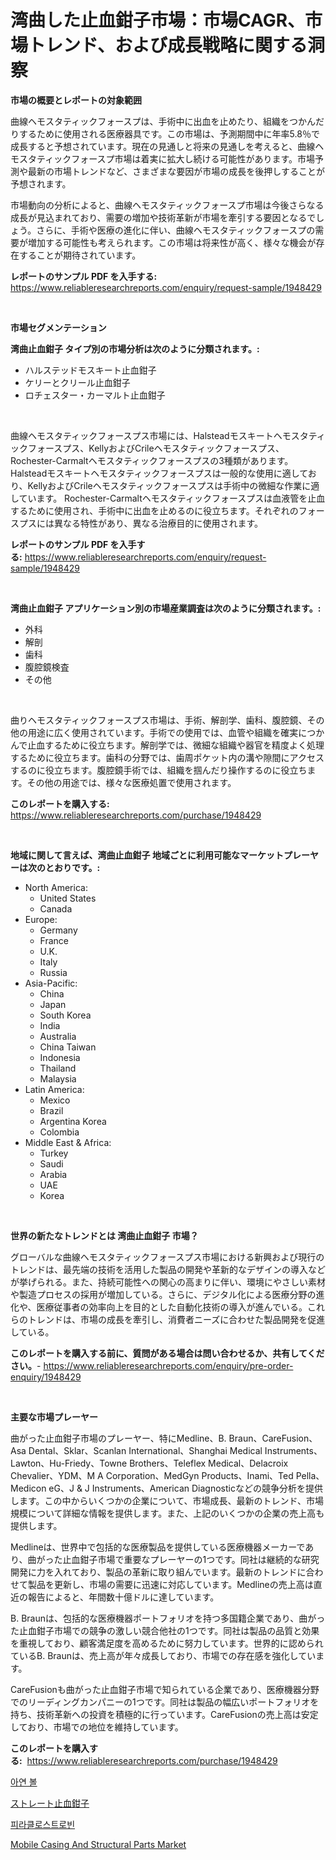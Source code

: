 <p><h1>湾曲した止血鉗子市場：市場CAGR、市場トレンド、および成長戦略に関する洞察</h1></p><p><strong>市場の概要とレポートの対象範囲</strong></p>
<p><p>曲線ヘモスタティックフォースプは、手術中に出血を止めたり、組織をつかんだりするために使用される医療器具です。この市場は、予測期間中に年率5.8％で成長すると予想されています。現在の見通しと将来の見通しを考えると、曲線ヘモスタティックフォースプ市場は着実に拡大し続ける可能性があります。市場予測や最新の市場トレンドなど、さまざまな要因が市場の成長を後押しすることが予想されます。</p><p>市場動向の分析によると、曲線ヘモスタティックフォースプ市場は今後さらなる成長が見込まれており、需要の増加や技術革新が市場を牽引する要因となるでしょう。さらに、手術や医療の進化に伴い、曲線ヘモスタティックフォースプの需要が増加する可能性も考えられます。この市場は将来性が高く、様々な機会が存在することが期待されています。</p></p>
<p><strong>レポートのサンプル PDF を入手する:</strong> <a href="https://www.reliableresearchreports.com/enquiry/request-sample/1948429">https://www.reliableresearchreports.com/enquiry/request-sample/1948429</a></p>
<p>&nbsp;</p>
<p><strong>市場セグメンテーション</strong></p>
<p><strong>湾曲止血鉗子 タイプ別の市場分析は次のように分類されます。:</strong></p>
<p><ul><li>ハルステッドモスキート止血鉗子</li><li>ケリーとクリール止血鉗子</li><li>ロチェスター・カーマルト止血鉗子</li></ul></p>
<p>&nbsp;</p>
<p><p>曲線ヘモスタティックフォースプス市場には、Halsteadモスキートヘモスタティックフォースプス、KellyおよびCrileヘモスタティックフォースプス、Rochester-Carmaltヘモスタティックフォースプスの3種類があります。 Halsteadモスキートヘモスタティックフォースプスは一般的な使用に適しており、KellyおよびCrileヘモスタティックフォースプスは手術中の微細な作業に適しています。 Rochester-Carmaltヘモスタティックフォースプスは血液管を止血するために使用され、手術中に出血を止めるのに役立ちます。それぞれのフォースプスには異なる特性があり、異なる治療目的に使用されます。</p></p>
<p><strong>レポートのサンプル PDF を入手する:</strong>&nbsp;<a href="https://www.reliableresearchreports.com/enquiry/request-sample/1948429">https://www.reliableresearchreports.com/enquiry/request-sample/1948429</a></p>
<p>&nbsp;</p>
<p><strong> 湾曲止血鉗子 アプリケーション別の市場産業調査は次のように分類されます。:</strong></p>
<p><ul><li>外科</li><li>解剖</li><li>歯科</li><li>腹腔鏡検査</li><li>その他</li></ul></p>
<p>&nbsp;</p>
<p><p>曲りヘモスタティックフォースプス市場は、手術、解剖学、歯科、腹腔鏡、その他の用途に広く使用されています。手術での使用では、血管や組織を確実につかんで止血するために役立ちます。解剖学では、微細な組織や器官を精度よく処理するために役立ちます。歯科の分野では、歯周ポケット内の溝や隙間にアクセスするのに役立ちます。腹腔鏡手術では、組織を掴んだり操作するのに役立ちます。その他の用途では、様々な医療処置で使用されます。</p></p>
<p><strong>このレポートを購入する:</strong>&nbsp; <a href="https://www.reliableresearchreports.com/purchase/1948429">https://www.reliableresearchreports.com/purchase/1948429</a></p>
<p>&nbsp;</p>
<p><strong>地域に関して言えば、湾曲止血鉗子 地域ごとに利用可能なマーケットプレーヤーは次のとおりです。:</strong></p>
<p><ul>
    <li>
        North America:
        <ul>
            <li>United States</li>
            <li>Canada</li>
        </ul>
    </li>
    <li>
        Europe:
        <ul>
            <li>Germany</li>
            <li>France</li>
            <li>U.K.</li>
            <li>Italy</li>
            <li>Russia</li>
        </ul>
    </li>
    <li>
        Asia-Pacific:
        <ul>
            <li>China</li>
            <li>Japan</li>
            <li>South Korea</li>
            <li>India</li>
            <li>Australia</li>
            <li>China Taiwan</li>
            <li>Indonesia</li>
            <li>Thailand</li>
            <li>Malaysia</li>
        </ul>
    </li>
    <li>
        Latin America:
        <ul>
            <li>Mexico</li>
            <li>Brazil</li>
            <li>Argentina Korea</li>
            <li>Colombia</li>
        </ul>
    </li>
    <li>
        Middle East & Africa:
        <ul>
            <li>Turkey</li>
            <li>Saudi</li>
            <li>Arabia</li>
            <li>UAE</li>
            <li>Korea</li>
        </ul>
    </li>
    </ul></p>
<p>&nbsp;</p>
<p><strong>世界の新たなトレンドとは 湾曲止血鉗子 市場？</strong></p>
<p><p>グローバルな曲線ヘモスタティックフォースプス市場における新興および現行のトレンドは、最先端の技術を活用した製品の開発や革新的なデザインの導入などが挙げられる。また、持続可能性への関心の高まりに伴い、環境にやさしい素材や製造プロセスの採用が増加している。さらに、デジタル化による医療分野の進化や、医療従事者の効率向上を目的とした自動化技術の導入が進んでいる。これらのトレンドは、市場の成長を牽引し、消費者ニーズに合わせた製品開発を促進している。</p></p>
<p><strong>このレポートを購入する前に、質問がある場合は問い合わせるか、共有してください。</strong>- <a href="https://www.reliableresearchreports.com/enquiry/pre-order-enquiry/1948429">https://www.reliableresearchreports.com/enquiry/pre-order-enquiry/1948429</a></p>
<p>&nbsp;</p>
<p><strong>主要な市場プレーヤー</strong></p>
<p><p>曲がった止血鉗子市場のプレーヤー、特にMedline、B. Braun、CareFusion、Asa Dental、Sklar、Scanlan International、Shanghai Medical Instruments、Lawton、Hu-Friedy、Towne Brothers、Teleflex Medical、Delacroix Chevalier、YDM、M A Corporation、MedGyn Products、Inami、Ted Pella、Medicon eG、J & J Instruments、American Diagnosticなどの競争分析を提供します。この中からいくつかの企業について、市場成長、最新のトレンド、市場規模について詳細な情報を提供します。また、上記のいくつかの企業の売上高も提供します。</p><p>Medlineは、世界中で包括的な医療製品を提供している医療機器メーカーであり、曲がった止血鉗子市場で重要なプレーヤーの1つです。同社は継続的な研究開発に力を入れており、製品の革新に取り組んでいます。最新のトレンドに合わせて製品を更新し、市場の需要に迅速に対応しています。Medlineの売上高は直近の報告によると、年間数十億ドルに達しています。</p><p>B. Braunは、包括的な医療機器ポートフォリオを持つ多国籍企業であり、曲がった止血鉗子市場での競争の激しい競合他社の1つです。同社は製品の品質と効果を重視しており、顧客満足度を高めるために努力しています。世界的に認められているB. Braunは、売上高が年々成長しており、市場での存在感を強化しています。</p><p>CareFusionも曲がった止血鉗子市場で知られている企業であり、医療機器分野でのリーディングカンパニーの1つです。同社は製品の幅広いポートフォリオを持ち、技術革新への投資を積極的に行っています。CareFusionの売上高は安定しており、市場での地位を維持しています。</p></p>
<p><strong>このレポートを購入する:</strong>&nbsp;&nbsp;<a href="https://www.reliableresearchreports.com/purchase/1948429">https://www.reliableresearchreports.com/purchase/1948429</a></p>
<p><p><a href="https://github.com/TimmyMann6767/Market-Research-Report-List-1/blob/main/61344317221.md">아연 볼</a></p><p><a href="https://github.com/AriMuller2009/Market-Research-Report-List-1/blob/main/25518147747.md">ストレート止血鉗子</a></p><p><a href="https://github.com/JeromeRtyau89966/Market-Research-Report-List-1/blob/main/50618297222.md">피라클로스트로빈</a></p><p><a href="https://github.com/Airanohannonzb68e5pb53oc1/Market-Research-Report-List-1/blob/main/mobile-casing-and-structural-parts-market.md">Mobile Casing And Structural Parts Market</a></p></p>